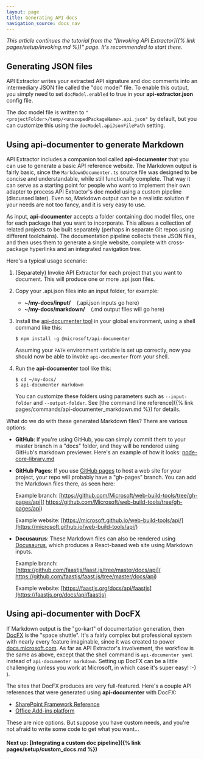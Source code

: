 ```yaml
---
layout: page
title: Generating API docs
navigation_source: docs_nav
---
```


*This article continues the tutorial from the "[Invoking API Extractor]({% link pages/setup/invoking.md %})" page.
It's recommended to start there.*


## Generating JSON files

API Extractor writes your extracted API signature and doc comments into an intermediary JSON file called
the "doc model" file.  To enable this output, you simply need to set `docModel.enabled` to true in
your **api-extractor.json** config file.

The doc model file is written to `"<projectFolder>/temp/<unscopedPackageName>.api.json"` by default,
but you can customize this using the `docModel.apiJsonFilePath` setting.


## Using api-documenter to generate Markdown

API Extractor includes a companion tool called **api-documenter** that you can use to generate a basic API reference
website.  The Markdown output is fairly basic, since the `MarkdownDocumenter.ts` source file was designed to be concise
and understandable, while still functionally complete.  That way it can serve as a starting point for people who want
to implement their own adapter to process API Extractor's doc model using a custom pipeline (discussed later).
Even so, Markdown output can be a realistic solution if your needs are not too fancy, and it is very easy to use.

As input, **api-documenter** accepts a folder containing doc model files, one for each package that you want
to incorporate.  This allows a collection of related projects to be built separately (perhaps in separate Git repos
using different toolchains).  The documentation pipeline collects these JSON files, and then uses them to generate
a single website, complete with cross-package hyperlinks and an integrated navigation tree.

Here's a typical usage scenario:

1. (Separately) Invoke API Extractor for each project that you want to document.  This will produce one or more
   .api.json files.

2. Copy your .api.json files into an input folder, for example:

   - **~/my-docs/input/**      &nbsp;&nbsp;  (.api.json inputs go here)
   - **~/my-docs/markdown/**   &nbsp;&nbsp;  (.md output files will go here)

3. Install the [api-documenter tool](https://www.npmjs.com/package/@microsoft/api-documenter) in your global
environment, using a shell command like this:

    ```shell
    $ npm install -g @microsoft/api-documenter
    ```

    Assuming your `PATH` environment variable is set up correctly, now you should now be able to invoke
    `api-documenter` from your shell.

4. Run the **api-documenter** tool like this:

    ```shell
    $ cd ~/my-docs/
    $ api-documenter markdown
    ```
   You can customize these folders using parameters such as `--input-folder` and `--output-folder`.
   See [the command line reference]({% link pages/commands/api-documenter_markdown.md %}) for details.

What do we do with these generated Markdown files?  There are various options:

- **GitHub**:  If you're using GitHub, you can simply commit them to your master branch in
  a "docs" folder, and they will be rendered using GitHub's markdown previewer.  Here's an example of how it looks:
  [node-core-library.md](https://github.com/Microsoft/web-build-tools/blob/gh-pages/api/node-core-library.md)

- **GitHub Pages**:  If you use [GitHub pages](https://guides.github.com/features/pages/) to host a web site for
  your project, your repo will probably have a "gh-pages" branch.  You can add the Markdown files there,
  as seen here:

  Example branch: [https://github.com/Microsoft/web-build-tools/tree/gh-pages/api](
  https://github.com/Microsoft/web-build-tools/tree/gh-pages/api)

  Example website: [https://microsoft.github.io/web-build-tools/api/](https://microsoft.github.io/web-build-tools/api/)

- **Docusaurus**: These Markdown files can also be rendered using [Docusaurus](https://docusaurus.io/), which
  produces a React-based web site using Markdown inputs.

  Example branch: [https://github.com/faastjs/faast.js/tree/master/docs/api](
    https://github.com/faastjs/faast.js/tree/master/docs/api)

  Example website: [https://faastjs.org/docs/api/faastjs](https://faastjs.org/docs/api/faastjs)


## Using api-documenter with DocFX

If Markdown output is the "go-kart" of documentation generation, then
[DocFX](https://dotnet.github.io/docfx/) is the "space shuttle".  It's a fairly complex but professional
system with nearly every feature imaginable, since it was created to power
[docs.microsoft.com](https://docs.microsoft.com).  As far as API Extractor's involvement, the workflow is the same
as above, except that the shell command is `api-documenter yaml` instead of `api-documenter markdown`.
Setting up DocFX can be a little challenging (unless you work at Microsoft, in which case it's super easy! :-) ).

The sites that DocFX produces are very full-featured.  Here's a couple API references that were generated
using **api-documenter** with DocFX:

- [SharePoint Framework Reference](https://docs.microsoft.com/en-us/javascript/api/sp-core-library)
- [Office Add-ins platform](https://docs.microsoft.com/en-us/javascript/api/excel_release/excel.application)


These are nice options.  But suppose you have custom needs, and you're not afraid to write some code to get
what you want...

#### Next up: [Integrating a custom doc pipeline]({% link pages/setup/custom_docs.md %})
